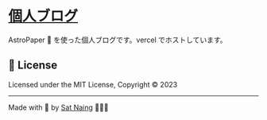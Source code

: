 # [個人ブログ](https://piro-dev.vercel.app/)

AstroPaper 📄 を使った個人ブログです。vercel でホストしています。

## 📜 License

Licensed under the MIT License, Copyright © 2023

---

Made with 🤍 by [Sat Naing](https://satnaing.dev) 👨🏻‍💻
